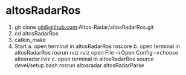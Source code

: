 # altosRadarRos
1. git clone git@github.com:Altos-Radar/altosRadarRos.git
2. cd altosRadarRos
3. catkin_make
4. Start
   a. open terminal in altosRadarRos
       roscore
   b. open terminal in altosRadarRos
       rosrun rviz rviz
       open File-->Open Config-->choose altosradar.rviz
   c. open terminal in altosRadarRos
       source devel/setup.bash
       rosrun  altosradar altosRadarParse

